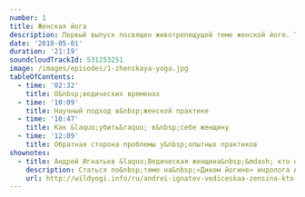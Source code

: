 ```yaml
---
number: 1
title: Женская йога
description: Первый выпуск посвящен животрепещущей теме женской йоге. Так&nbsp;ли она страшна.
date: '2018-05-01'
duration: '21:19'
soundcloudTrackId: 531253251
image: /images/episodes/1-zhenskaya-yoga.jpg
tableOfContents:
  - time: '02:32'
    title: О&nbsp;ведических временах
  - time: '10:09'
    title: Научный подход в&nbsp;женской практике
  - time: '10:47'
    title: Как &laquo;убить&raquo; в&nbsp;себе женщину
  - time: '12:09'
    title: Обратная сторона проблемы у&nbsp;опытных практиков
shownotes:
  - title: Андрей Игнатьев &laquo;Ведическая женщина&nbsp;&mdash; кто она?&raquo;
    description: Статься по&nbsp;теме на&nbsp;«Диком йогине» индолога Андрея Игнатьева.
    url: http://wildyogi.info/ru/andrei-ignatev-vediceskaa-zensina-kto-ona
---
```

